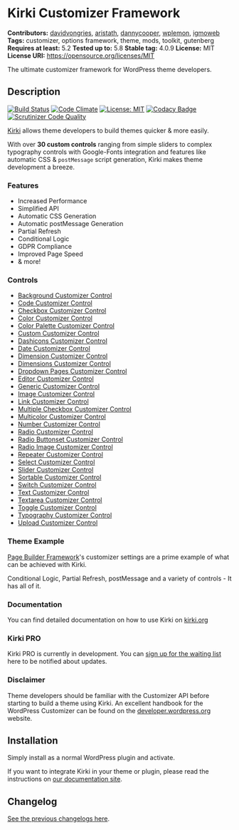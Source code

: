 # Kirki Customizer Framework #
**Contributors:** [davidvongries](https://profiles.wordpress.org/davidvongries), [aristath](https://profiles.wordpress.org/aristath), [dannycooper](https://profiles.wordpress.org/dannycooper), [wplemon](https://profiles.wordpress.org/wplemon), [igmoweb](https://profiles.wordpress.org/igmoweb)
**Tags:** customizer, options framework, theme, mods, toolkit, gutenberg
**Requires at least:** 5.2
**Tested up to:** 5.8
**Stable tag:** 4.0.9
**License:** MIT
**License URI:** https://opensource.org/licenses/MIT

The ultimate customizer framework for WordPress theme developers.

## Description ##

[![Build Status](https://travis-ci.org/aristath/kirki.svg?branch=develop)](https://travis-ci.org/aristath/kirki) [![Code Climate](https://codeclimate.com/github/aristath/kirki/badges/gpa.svg)](https://codeclimate.com/github/aristath/kirki) [![License: MIT](https://img.shields.io/badge/License-MIT-yellow.svg)](https://opensource.org/licenses/MIT) [![Codacy Badge](https://api.codacy.com/project/badge/Grade/66d6d8b6a4654cd18686ed1cd9f1bfb3)](https://www.codacy.com/app/aristath/kirki?utm_source=github.com&amp;utm_medium=referral&amp;utm_content=aristath/kirki&amp;utm_campaign=Badge_Grade) [![Scrutinizer Code Quality](https://scrutinizer-ci.com/g/aristath/kirki/badges/quality-score.png?b=develop)](https://scrutinizer-ci.com/g/aristath/kirki/?branch=develop)

[Kirki](https://kirki.org/?utm_source=repo&utm_medium=description&utm_campaign=kirki) allows theme developers to build themes quicker & more easily.

With over **30 custom controls** ranging from simple sliders to complex typography controls with Google-Fonts integration and features like automatic CSS & `postMessage` script generation, Kirki makes theme development a breeze.

### Features ###
* Increased Performance
* Simplified API
* Automatic CSS Generation
* Automatic postMessage Generation
* Partial Refresh
* Conditional Logic
* GDPR Compliance
* Improved Page Speed
* & more!

### Controls ###

* [Background Customizer Control](https://kirki.org/docs/controls/background)
* [Code Customizer Control](https://kirki.org/docs/controls/code)
* [Checkbox Customizer Control](https://kirki.org/docs/controls/checkbox)
* [Color Customizer Control](https://kirki.org/docs/controls/color)
* [Color Palette Customizer Control](https://kirki.org/docs/controls/color-palette)
* [Custom Customizer Control](https://kirki.org/docs/controls/custom)
* [Dashicons Customizer Control](https://kirki.org/docs/controls/dashicons)
* [Date Customizer Control](https://kirki.org/docs/controls/date)
* [Dimension Customizer Control](https://kirki.org/docs/controls/dimension)
* [Dimensions Customizer Control](https://kirki.org/docs/controls/dimensions)
* [Dropdown Pages Customizer Control](https://kirki.org/docs/controls/dropdown-pages)
* [Editor Customizer Control](https://kirki.org/docs/controls/editor)
* [Generic Customizer Control](https://kirki.org/docs/controls/generic)
* [Image Customizer Control](https://kirki.org/docs/controls/image)
* [Link Customizer Control](https://kirki.org/docs/controls/link)
* [Multiple Checkbox Customizer Control](https://kirki.org/docs/controls/multicheck)
* [Multicolor Customizer Control](https://kirki.org/docs/controls/multicolor)
* [Number Customizer Control](https://kirki.org/docs/controls/number)
* [Radio Customizer Control](https://kirki.org/docs/controls/radio)
* [Radio Buttonset Customizer Control](https://kirki.org/docs/controls/radio-buttonset)
* [Radio Image Customizer Control](https://kirki.org/docs/controls/radio-image)
* [Repeater Customizer Control](https://kirki.org/docs/controls/repeater)
* [Select Customizer Control](https://kirki.org/docs/controls/select)
* [Slider Customizer Control](https://kirki.org/docs/controls/slider)
* [Sortable Customizer Control](https://kirki.org/docs/controls/sortable)
* [Switch Customizer Control](https://kirki.org/docs/controls/switch)
* [Text Customizer Control](https://kirki.org/docs/controls/text)
* [Textarea Customizer Control](https://kirki.org/docs/controls/textarea)
* [Toggle Customizer Control](https://kirki.org/docs/controls/toggle)
* [Typography Customizer Control](https://kirki.org/docs/controls/typography)
* [Upload Customizer Control](https://kirki.org/docs/controls/upload)

### Theme Example ###

[Page Builder Framework](https://wp-pagebuilderframework.com?utm_source=kirki&utm_medium=repo&utm_campaign=wpbf)'s customizer settings are a prime example of what can be achieved with Kirki.

Conditional Logic, Partial Refresh, postMessage and a variety of controls - It has all of it.

### Documentation ###

You can find detailed documentation on how to use Kirki on [kirki.org](https://kirki.org/?utm_source=repo&utm_medium=description&utm_campaign=kirki)

### Kirki PRO ###

Kirki PRO is currently in development. You can [sign up for the waiting list](https://kirki.org/pricing/?utm_source=repo&utm_medium=description&utm_campaign=kirki) here to be notified about updates.

### Disclaimer ###

Theme developers should be familiar with the Customizer API before starting to build a theme using Kirki. An excellent handbook for the WordPress Customizer can be found on the [developer.wordpress.org](https://developer.wordpress.org/themes/customize-api/) website.

## Installation ##

Simply install as a normal WordPress plugin and activate.

If you want to integrate Kirki in your theme or plugin, please read the instructions on [our documentation site](https://kirki.org/docs/integration).

## Changelog ##

[See the previous changelogs here](https://github.com/kirki-framework/kirki/blob/master/CHANGELOG.md).
